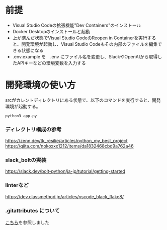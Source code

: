 # 前提
* Visual Studio Codeの拡張機能"Dev Containers"のインストール
* Docker Desktopのインストールと起動
* 上が済んだ状態でVisual Studio CodeのReopen in Containerを実行すると、開発環境が起動し、Visual Studio Codeもその内部のファイルを編集できる状態になる
* .env.example を　.env にファイル名を変更し、SlackやOpenAIから取得したAPIキーなどの環境変数を入力する

# 開発環境の使い方
srcがカレントディレクトリにある状態で、以下のコマンドを実行すると、開発環境が起動する。
```
python3 app.py
```

### ディレクトリ構成の参考
https://zenn.dev/tk_resilie/articles/python_my_best_project
https://qiita.com/nokoxxx1212/items/da1832468cbd9a762a46

### slack_boltの実装
https://slack.dev/bolt-python/ja-jp/tutorial/getting-started

### linterなど
https://dev.classmethod.jp/articles/vscode_black_flake8/

### .gitattributes について
[こちら](https://qiita.com/toromo/items/7b5703a695350473473d)を参照しました